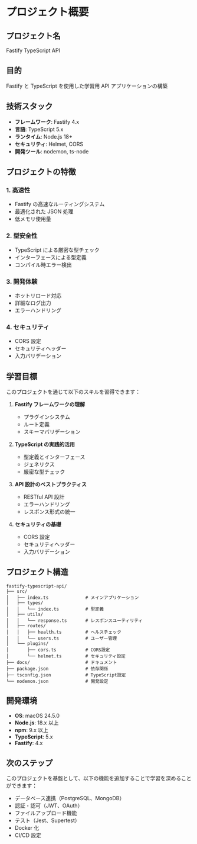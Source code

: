 # プロジェクト概要

## プロジェクト名

Fastify TypeScript API

## 目的

Fastify と TypeScript を使用した学習用 API アプリケーションの構築

## 技術スタック

- **フレームワーク**: Fastify 4.x
- **言語**: TypeScript 5.x
- **ランタイム**: Node.js 18+
- **セキュリティ**: Helmet, CORS
- **開発ツール**: nodemon, ts-node

## プロジェクトの特徴

### 1. 高速性

- Fastify の高速なルーティングシステム
- 最適化された JSON 処理
- 低メモリ使用量

### 2. 型安全性

- TypeScript による厳密な型チェック
- インターフェースによる型定義
- コンパイル時エラー検出

### 3. 開発体験

- ホットリロード対応
- 詳細なログ出力
- エラーハンドリング

### 4. セキュリティ

- CORS 設定
- セキュリティヘッダー
- 入力バリデーション

## 学習目標

このプロジェクトを通じて以下のスキルを習得できます：

1. **Fastify フレームワークの理解**

   - プラグインシステム
   - ルート定義
   - スキーマバリデーション

2. **TypeScript の実践的活用**

   - 型定義とインターフェース
   - ジェネリクス
   - 厳密な型チェック

3. **API 設計のベストプラクティス**

   - RESTful API 設計
   - エラーハンドリング
   - レスポンス形式の統一

4. **セキュリティの基礎**
   - CORS 設定
   - セキュリティヘッダー
   - 入力バリデーション

## プロジェクト構造

```
fastify-typescript-api/
├── src/
│   ├── index.ts              # メインアプリケーション
│   ├── types/
│   │   └── index.ts          # 型定義
│   ├── utils/
│   │   └── response.ts       # レスポンスユーティリティ
│   ├── routes/
│   │   ├── health.ts         # ヘルスチェック
│   │   └── users.ts          # ユーザー管理
│   └── plugins/
│       ├── cors.ts           # CORS設定
│       └── helmet.ts         # セキュリティ設定
├── docs/                     # ドキュメント
├── package.json              # 依存関係
├── tsconfig.json             # TypeScript設定
└── nodemon.json              # 開発設定
```

## 開発環境

- **OS**: macOS 24.5.0
- **Node.js**: 18.x 以上
- **npm**: 9.x 以上
- **TypeScript**: 5.x
- **Fastify**: 4.x

## 次のステップ

このプロジェクトを基盤として、以下の機能を追加することで学習を深めることができます：

- データベース連携（PostgreSQL、MongoDB）
- 認証・認可（JWT、OAuth）
- ファイルアップロード機能
- テスト（Jest、Supertest）
- Docker 化
- CI/CD 設定
